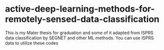 # active-deep-learning-methods-for-remotely-sensed-data-classification
This is my Mater thesis for graduation and some of it adapted from ISPRS data classification by SEGNET and other ML methods.
You can use ISPRS data to utilize these codes
